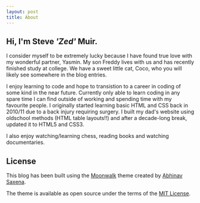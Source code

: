 ```yaml
---
layout: post
title: About
---
```


## Hi, I'm Steve *'Zed'* Muir.

I consider myself to be extremely lucky because I have found true love with my wonderful partner, Yasmin.  My son Freddy lives with us and has recently finished study at college.  We have a sweet little cat, Coco, who you will likely see somewhere in the blog entries. 

I enjoy learning to code and hope to transistion to a career in coding of some kind in the near future.  Currently only able to learn coding in any spare time I can find outside of working and spending time with my favourite people.  I originally started learning basic HTML and CSS back in 2010/11 due to a back injury requiring surgery.  I built my dad's website using oldschool methods (HTML table layouts!!) and after a decade-long break, updated it to HTML5 and CSS3.  

I also enjoy watching/learning chess, reading books and watching documentaries.  

## License

This blog has been built using the [Moonwalk](https://abhinavs.github.io/moonwalk/) theme created by [Abhinav Saxena](https://www.abhinav.co/about/).  

The theme is available as open source under the terms of the [MIT License](https://opensource.org/licenses/MIT).